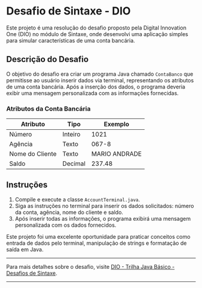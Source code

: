 # Desafio de Sintaxe - DIO

Este projeto é uma resolução do desafio proposto pela Digital Innovation One (DIO) no módulo de Sintaxe, onde desenvolvi uma aplicação simples para simular características de uma conta bancária.

## Descrição do Desafio

O objetivo do desafio era criar um programa Java chamado `ContaBanco` que permitisse ao usuário inserir dados via terminal, representando os atributos de uma conta bancária. Após a inserção dos dados, o programa deveria exibir uma mensagem personalizada com as informações fornecidas.

### Atributos da Conta Bancária

| Atributo      | Tipo     | Exemplo       |
| ------------- | -------- | ------------- |
| Número        | Inteiro  | 1021          |
| Agência       | Texto    | 067-8         |
| Nome do Cliente | Texto  | MARIO ANDRADE |
| Saldo         | Decimal  | 237.48        |

## Instruções

1. Compile e execute a classe `AccountTerminal.java`.
2. Siga as instruções no terminal para inserir os dados solicitados: número da conta, agência, nome do cliente e saldo.
3. Após inserir todas as informações, o programa exibirá uma mensagem personalizada com os dados fornecidos.

Este projeto foi uma excelente oportunidade para praticar conceitos como entrada de dados pelo terminal, manipulação de strings e formatação de saída em Java.

---

Para mais detalhes sobre o desafio, visite [DIO - Trilha Java Básico - Desafios de Sintaxe](https://github.com/digitalinnovationone/trilha-java-basico/tree/main/desafios/sintaxe).

---